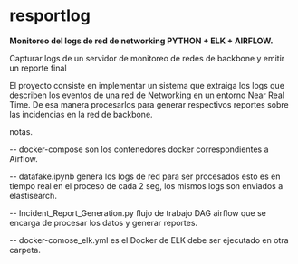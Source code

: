 # resportlog

**Monitoreo del logs de red de networking PYTHON + ELK + AIRFLOW.**

Capturar logs de un servidor de monitoreo de redes de backbone y emitir un reporte final


El proyecto consiste en implementar un sistema que extraiga los logs que describen los eventos de una red de Networking en un entorno Near Real Time. De esa manera procesarlos para generar respectivos reportes sobre las incidencias en la red de backbone.

notas.

-- docker-compose son los contenedores docker correspondientes a Airflow.

-- datafake.ipynb genera los logs de red para ser procesados esto es en tiempo real en el proceso de cada 2 seg, los mismos logs son enviados a elastisearch.

-- Incident_Report_Generation.py flujo de trabajo DAG airflow que se encarga de procesar los datos y generar reportes.

-- docker-comose_elk.yml es el Docker de ELK debe ser ejecutado en otra carpeta.
